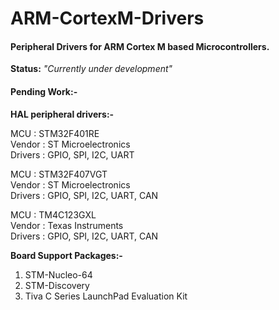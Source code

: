 # ARM-CortexM-Drivers
<h4>Peripheral Drivers for ARM Cortex M based Microcontrollers.</h4>

<b>Status:</b> <i>"Currently under development"</i>

<h4>Pending Work:-</h4>

<b>HAL peripheral drivers:-</b>

MCU     : STM32F401RE          <br>
Vendor  : ST Microelectronics  <br>
Drivers : GPIO, SPI, I2C, UART <br>

MCU     : STM32F407VGT              <br>
Vendor  : ST Microelectronics       <br>
Drivers : GPIO, SPI, I2C, UART, CAN <br>

MCU     : TM4C123GXL                <br>
Vendor  : Texas Instruments         <br>
Drivers : GPIO, SPI, I2C, UART, CAN <br>

<b>Board Support Packages:-</b>
1) STM-Nucleo-64
2) STM-Discovery
3) Tiva C Series LaunchPad Evaluation Kit


